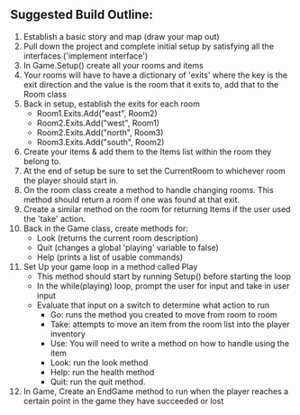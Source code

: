 ## Suggested Build Outline:

1. Establish a basic story and map (draw your map out)
2. Pull down the project and complete initial setup by satisfying all the interfaces ('implement interface')
3. In Game.Setup() create all your rooms and items
4. Your rooms will have to have a dictionary of 'exits' where the key is the exit direction and the value is the room that it exits to, add that to the Room class
5. Back in setup, establish the exits for each room
    - Room1.Exits.Add("east", Room2)
    - Room2.Exits.Add("west", Room1)
    - Room2.Exits.Add("north", Room3)
    - Room3.Exits.Add("south", Room2)
6. Create your items & add them to the Items list within the room they belong to.
7. At the end of setup be sure to set the CurrentRoom to whichever room the player should start in.
8. On the room class create a method to handle changing rooms. This method should return a room if one was found at that exit.
9. Create a similar method on the room for returning Items if the user used the 'take' action.
10. Back in the Game class, create methods for:
    - Look (returns the current room description)
    -  Quit (changes a global 'playing' variable to false)
    - Help (prints a list of usable commands)
11. Set Up your game loop in a method called Play
    -  This method should start by running Setup() before starting the loop
    -  In the while(playing) loop, prompt the user for input and take in user input
    - Evaluate that input on a switch to determine what action to run
      -  Go: runs the method you created to move from room to room
      - Take: attempts to move an item from the room list into the player inventory
      - Use: You will need to write a method on how to handle using the item
      - Look: run the look method
      - Help: run the health method
      - Quit: run the quit method.
12. In Game, Create an EndGame method to run when the player reaches a certain point in the game they have succeeded or lost
